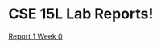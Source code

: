 # CSE 15L Lab Reports!
[Report 1 Week 0](https://runpengj.github.io/cse15l-lab-reports/lab-report-1-week-0.md)
